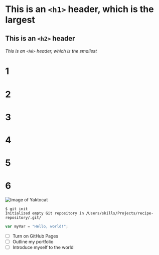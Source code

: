 # This is an `<h1>` header, which is the largest

## This is an `<h2>` header

###### This is an `<h6>` header, which is the smallest

# 1
# 2
# 3
# 4
# 5
# 6


![Image of Yaktocat](https://octodex.github.com/images/yaktocat.png)

```
$ git init
Initialized empty Git repository in /Users/skills/Projects/recipe-repository/.git/
```


``` javascript
var myVar = "Hello, world!";
```


- [ ] Turn on GitHub Pages
- [ ] Outline my portfolio
- [ ] Introduce myself to the world
